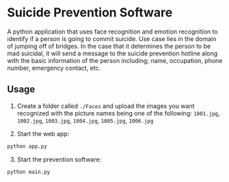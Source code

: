 # Suicide Prevention Software

A python application that uses face recognition and emotion recognition to identify if a person is going to commit suicide. Use case lies in the domain of jumping off of bridges. In the case that it determines the person to be mad suicidal, it will send a message to the suicide prevention hotline along with the basic information of the person including; name, occupation, phone number, emergency contact, etc.



## Usage

1. Create a folder called `./Faces` and upload the images you want recognized with the picture names being one of the following: `1001.jpg`, `1002.jpg`, `1003.jpg`, `1004.jpg`, `1005.jpg`, `1006.jpg`

2. Start the web app:
```cmd
python app.py
```
3. Start the prevention software:
```cmd
python main.py
```
